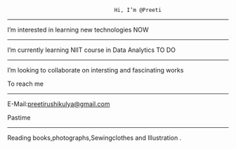                                       Hi, I’m @Preeti
 ****************************************************************************************************
I’m interested in learning new technologies
NOW
_______________________________________________________
I’m currently learning NIIT course in Data Analytics
TO DO
_______________________________________________________________
I’m looking to collaborate on intersting and fascinating works

 To reach me
__________________________________________________________
E-Mail:preetirushikulya@gmail.com

Pastime
___________________________________________________________
Reading books,photographs,Sewingclothes and Illustration  .

<!---
PreityRao/PreityRao is a ✨ special ✨ repository because its `README.md` (this file) appears on your GitHub profile.
You can click the Preview link to take a look at your changes.
--->

